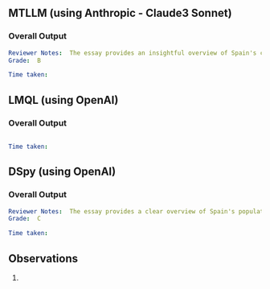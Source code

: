 ## MTLLM (using Anthropic - Claude3 Sonnet)
### Overall Output
```yaml
Reviewer Notes:  The essay provides an insightful overview of Spain's cultural diversity and linguistic richness, highlighting the struggles Spaniards have faced in preserving their identity and languages. While the essay lacks clarity in its structure and flow of ideas, it demonstrates originality in its content and perspective. The essay effectively incorporates various forms of evidence, such as Spain's large population, economic status, and Spaniards' multilingualism, to support its claims. Overall, the essay offers a thought-provoking and engaging read on Spain's cultural contrasts and the challenges in defending its linguistic heritage.
Grade:  B
```
```yaml
Time taken: 
```

## LMQL (using OpenAI)
### Overall Output
```yaml

```

```yaml
Time taken: 
```

## DSpy (using OpenAI)
### Overall Output
```yaml
Reviewer Notes:  The essay provides a clear overview of Spain's population, culture, economy, and language diversity. It highlights the challenges faced by Spaniards in preserving their languages and cultural identity. However, it lacks originality as it presents common knowledge without offering unique insights. The essay also lacks specific evidence to support its claims, weakening its credibility. Overall, while the essay is clear in its presentation, it could benefit from more original analysis and supporting evidence to strengthen its argument.
Grade:  C
```

```yaml
Time taken: 
```

## Observations
1. 
